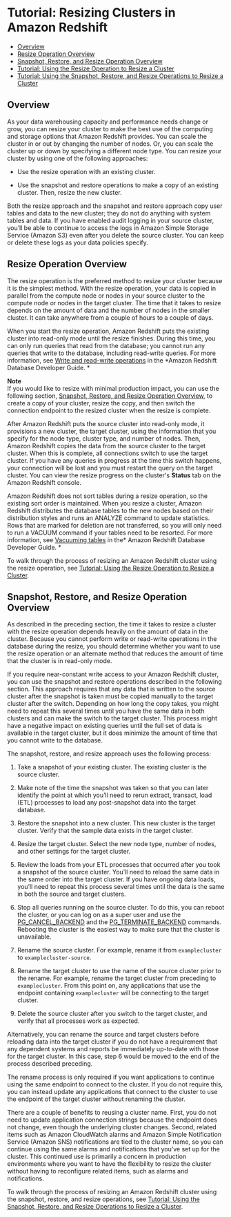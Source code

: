 # Tutorial: Resizing Clusters in Amazon Redshift<a name="rs-resize-tutorial"></a>


+ [Overview](#rs-tutorial-resizing-clusters-overview)
+ [Resize Operation Overview](#rs-tutorial-resize-operation-overview)
+ [Snapshot, Restore, and Resize Operation Overview](#rs-tutorial-snapshot-restore-resize-overview)
+ [Tutorial: Using the Resize Operation to Resize a Cluster](rs-tutorial-using-the-resize-operation.md)
+ [Tutorial: Using the Snapshot, Restore, and Resize Operations to Resize a Cluster](rs-tutorial-using-snapshot-restore-resize-operations.md)

## Overview<a name="rs-tutorial-resizing-clusters-overview"></a>

 As your data warehousing capacity and performance needs change or grow, you can resize your cluster to make the best use of the computing and storage options that Amazon Redshift provides\. You can scale the cluster in or out by changing the number of nodes\. Or, you can scale the cluster up or down by specifying a different node type\. You can resize your cluster by using one of the following approaches: 

+ Use the resize operation with an existing cluster\.

+ Use the snapshot and restore operations to make a copy of an existing cluster\. Then, resize the new cluster\.

 Both the resize approach and the snapshot and restore approach copy user tables and data to the new cluster; they do not do anything with system tables and data\. If you have enabled audit logging in your source cluster, you’ll be able to continue to access the logs in Amazon Simple Storage Service \(Amazon S3\) even after you delete the source cluster\. You can keep or delete these logs as your data policies specify\.

## Resize Operation Overview<a name="rs-tutorial-resize-operation-overview"></a>

The resize operation is the preferred method to resize your cluster because it is the simplest method\. With the resize operation, your data is copied in parallel from the compute node or nodes in your source cluster to the compute node or nodes in the target cluster\. The time that it takes to resize depends on the amount of data and the number of nodes in the smaller cluster\. It can take anywhere from a couple of hours to a couple of days\. 

When you start the resize operation, Amazon Redshift puts the existing cluster into read\-only mode until the resize finishes\. During this time, you can only run queries that read from the database; you cannot run any queries that write to the database, including read\-write queries\. For more information, see [Write and read\-write operations](http://docs.aws.amazon.com/redshift/latest/dg/c_write_readwrite.html) in the *Amazon Redshift Database Developer Guide\. *

**Note**  
 If you would like to resize with minimal production impact, you can use the following section, [Snapshot, Restore, and Resize Operation Overview](#rs-tutorial-snapshot-restore-resize-overview), to create a copy of your cluster, resize the copy, and then switch the connection endpoint to the resized cluster when the resize is complete\. 

After Amazon Redshift puts the source cluster into read\-only mode, it provisions a new cluster, the target cluster, using the information that you specify for the node type, cluster type, and number of nodes\. Then, Amazon Redshift copies the data from the source cluster to the target cluster\. When this is complete, all connections switch to use the target cluster\. If you have any queries in progress at the time this switch happens, your connection will be lost and you must restart the query on the target cluster\. You can view the resize progress on the cluster's **Status** tab on the Amazon Redshift console\. 

Amazon Redshift does not sort tables during a resize operation, so the existing sort order is maintained\. When you resize a cluster, Amazon Redshift distributes the database tables to the new nodes based on their distribution styles and runs an ANALYZE command to update statistics\. Rows that are marked for deletion are not transferred, so you will only need to run a VACUUM command if your tables need to be resorted\. For more information, see [Vacuuming tables](http://docs.aws.amazon.com/redshift/latest/dg/t_Reclaiming_storage_space202.html) in the* Amazon Redshift Database Developer Guide\. *

To walk through the process of resizing an Amazon Redshift cluster using the resize operation, see [Tutorial: Using the Resize Operation to Resize a Cluster](rs-tutorial-using-the-resize-operation.md)\.

## Snapshot, Restore, and Resize Operation Overview<a name="rs-tutorial-snapshot-restore-resize-overview"></a>

As described in the preceding section, the time it takes to resize a cluster with the resize operation depends heavily on the amount of data in the cluster\. Because you cannot perform write or read\-write operations in the database during the resize, you should determine whether you want to use the resize operation or an alternate method that reduces the amount of time that the cluster is in read\-only mode\. 

If you require near\-constant write access to your Amazon Redshift cluster, you can use the snapshot and restore operations described in the following section\. This approach requires that any data that is written to the source cluster after the snapshot is taken must be copied manually to the target cluster after the switch\. Depending on how long the copy takes, you might need to repeat this several times until you have the same data in both clusters and can make the switch to the target cluster\. This process might have a negative impact on existing queries until the full set of data is available in the target cluster, but it does minimize the amount of time that you cannot write to the database\. 

The snapshot, restore, and resize approach uses the following process: 

1. Take a snapshot of your existing cluster\. The existing cluster is the source cluster\. 

1. Make note of the time the snapshot was taken so that you can later identify the point at which you’ll need to rerun extract, transact, load \(ETL\) processes to load any post\-snapshot data into the target database\. 

1. Restore the snapshot into a new cluster\. This new cluster is the target cluster\. Verify that the sample data exists in the target cluster\. 

1. Resize the target cluster\. Select the new node type, number of nodes, and other settings for the target cluster\. 

1. Review the loads from your ETL processes that occurred after you took a snapshot of the source cluster\. You’ll need to reload the same data in the same order into the target cluster\. If you have ongoing data loads, you’ll need to repeat this process several times until the data is the same in both the source and target clusters\. 

1. Stop all queries running on the source cluster\. To do this, you can reboot the cluster, or you can log on as a super user and use the [PG\_CANCEL\_BACKEND](http://docs.aws.amazon.com/redshift/latest/dg/PG_CANCEL_BACKEND.html) and the [PG\_TERMINATE\_BACKEND](http://docs.aws.amazon.com/redshift/latest/dg/PG_TERMINATE_BACKEND.html) commands\. Rebooting the cluster is the easiest way to make sure that the cluster is unavailable\. 

1. Rename the source cluster\. For example, rename it from `examplecluster` to `examplecluster-source`\. 

1. Rename the target cluster to use the name of the source cluster prior to the rename\. For example, rename the target cluster from preceding to `examplecluster`\. From this point on, any applications that use the endpoint containing `examplecluster` will be connecting to the target cluster\. 

1. Delete the source cluster after you switch to the target cluster, and verify that all processes work as expected\. 

Alternatively, you can rename the source and target clusters before reloading data into the target cluster if you do not have a requirement that any dependent systems and reports be immediately up\-to\-date with those for the target cluster\. In this case, step 6 would be moved to the end of the process described preceding\. 

The rename process is only required if you want applications to continue using the same endpoint to connect to the cluster\. If you do not require this, you can instead update any applications that connect to the cluster to use the endpoint of the target cluster without renaming the cluster\. 

There are a couple of benefits to reusing a cluster name\. First, you do not need to update application connection strings because the endpoint does not change, even though the underlying cluster changes\. Second, related items such as Amazon CloudWatch alarms and Amazon Simple Notification Service \(Amazon SNS\) notifications are tied to the cluster name, so you can continue using the same alarms and notifications that you’ve set up for the cluster\. This continued use is primarily a concern in production environments where you want to have the flexibility to resize the cluster without having to reconfigure related items, such as alarms and notifications\. 

To walk through the process of resizing an Amazon Redshift cluster using the snapshot, restore, and resize operations, see [Tutorial: Using the Snapshot, Restore, and Resize Operations to Resize a Cluster](rs-tutorial-using-snapshot-restore-resize-operations.md)\.